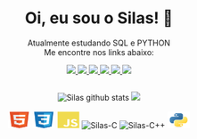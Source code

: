 
<div align="center">
  <h1>
    Oi, eu sou o Silas! 👋
  </h1>
    <p> 
      Atualmente estudando SQL e PYTHON<br>
      Me encontre nos links abaixo:
    </p>
</div>
  
<div align="center">
  <a href=""><img height="30px" src="https://cdn.icon-icons.com/icons2/2397/PNG/512/microsoft_office_outlook_logo_icon_145721.png"> </a>
  <a href="https://www.linkedin.com/in/silaseduardo"><img height="30px" src="https://cdn.icon-icons.com/icons2/555/PNG/512/linkedin_icon-icons.com_53609.png"> </a>
  <a href="https://replit.com/@SilasEd"><img height="30px" src="https://storage.googleapis.com/replit/images/1639624946953_10f01364bd4141e691a099115f6fd88b.png"> </a>
  <a href="https://www.udemy.com/user/silas-eduardo-3/"><img height="30px" src="https://cdn.icon-icons.com/icons2/2699/PNG/512/udemy_logo_icon_168372.png"> </a>
  <a href="https://github.com/SilasEd"><img height="30px" src="https://cdn.icon-icons.com/icons2/3053/PNG/512/adobe_xd_macos_bigsur_icon_190424.png"> </a>
  <a href="https://open.spotify.com/user/37064nrjw8eyjv3tgspocaq72?si=51b3c26a996447e7"><img height="30px" src="https://cdn.icon-icons.com/icons2/2108/PNG/512/spotify_icon_130826.png"> </a>
</div>
  
<!--   ##
<div align="center">
  <a href="https://github.com/Silas-ER">
  <img height="150em" src="https://github-readme-stats.vercel.app/api?username=Silas-ER&show_icons=true&theme=dark&include_all_commits=true&count_private=true"/>
  <img height="150em" src="https://github-readme-stats.vercel.app/api/top-langs/?username=Silas-ER&layout=compact&langs_count=7&theme=dark"/>
</div> -->
  ##
  <div align="center">
  <img src="https://github-readme-stats.vercel.app/api?username=SILAS-ER&rank_icon=github&show_icons=true&theme=dark&include_all_commits=true&count_private=true" alt="Silas github stats"/>
  <a height="150em" href="https://github.com/SILAS-ER">
  <img height="195em" src="https://github-readme-stats.vercel.app/api/top-langs/?username=SILAS-ER&theme=dark&hide=html,css,shell" />
  </a>
  </div>
  
<div style="display: inline_block" align="center"><br>
  <!-- <img align="center" alt="Silas-Ts" height="30" width="40" src="https://raw.githubusercontent.com/devicons/devicon/master/icons/typescript/typescript-plain.svg">
  <img align="center" alt="Silas-React" height="30" width="40" src="https://raw.githubusercontent.com/devicons/devicon/master/icons/react/react-original.svg">-->
  <img alt="Silas-HTML" height="30" width="40" src="https://raw.githubusercontent.com/devicons/devicon/master/icons/html5/html5-original.svg">
  <img alt="Silas-CSS" height="30" width="40" src="https://raw.githubusercontent.com/devicons/devicon/master/icons/css3/css3-original.svg">
  <img alt="Silas-Js" height="30" width="40" src="https://raw.githubusercontent.com/devicons/devicon/master/icons/javascript/javascript-plain.svg">
  <img alt="Silas-C" height="30" width="40" src="https://cdn.jsdelivr.net/gh/devicons/devicon/icons/c/c-original.svg">
  <img alt="Silas-C++" height="30" width="40" src="https://cdn.jsdelivr.net/gh/devicons/devicon/icons/cplusplus/cplusplus-original.svg">
  <img alt="Silas-Python" height="30" width="40" src="https://raw.githubusercontent.com/devicons/devicon/master/icons/python/python-original.svg">
</div>

 ##
 
  
